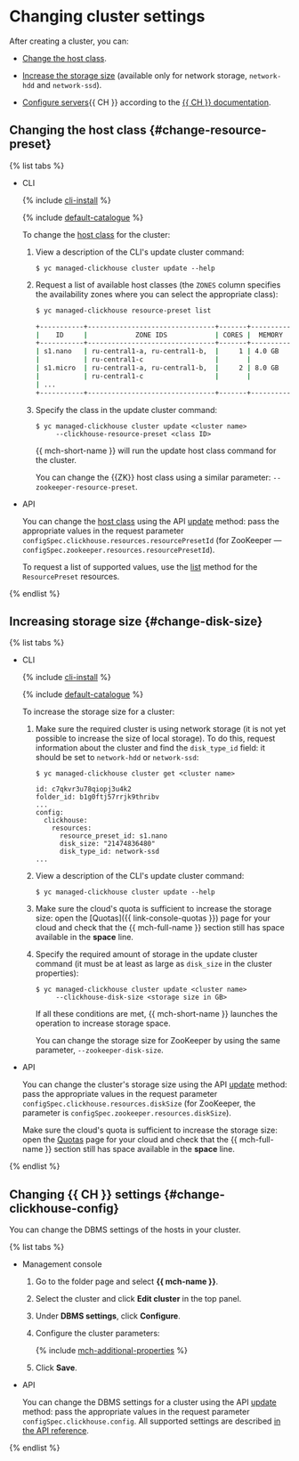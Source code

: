 # Changing cluster settings

After creating a cluster, you can:

* [Change the host class](#change-resource-preset).

* [Increase the storage size](#change-disk-size) (available only for network storage, `network-hdd` and `network-ssd`).

* [Configure servers](#change-clickhouse-config){{ CH }} according to the [{{ CH }} documentation](https://clickhouse.yandex/docs/en/operations/server_settings/settings/).

## Changing the host class {#change-resource-preset}

{% list tabs %}

- CLI

  {% include [cli-install](../../_includes/cli-install.md) %}

  {% include [default-catalogue](../../_includes/default-catalogue.md) %}

  To change the [host class](../concepts/instance-types.md) for the cluster:

  1. View a description of the CLI's update cluster command:

     ```
     $ yc managed-clickhouse cluster update --help
     ```

  1. Request a list of available host classes (the `ZONES` column specifies the availability zones where you can select the appropriate class):

     ```bash
     $ yc managed-clickhouse resource-preset list
     
     +-----------+--------------------------------+-------+----------+
     |    ID     |            ZONE IDS            | CORES |  MEMORY  |
     +-----------+--------------------------------+-------+----------+
     | s1.nano   | ru-central1-a, ru-central1-b,  |     1 | 4.0 GB   |
     |           | ru-central1-c                  |       |          |
     | s1.micro  | ru-central1-a, ru-central1-b,  |     2 | 8.0 GB   |
     |           | ru-central1-c                  |       |          |
     | ...                                                           |
     +-----------+--------------------------------+-------+----------+
     ```

  3. Specify the class in the update cluster command:

     ```
     $ yc managed-clickhouse cluster update <cluster name>
          --clickhouse-resource-preset <class ID>
     ```

     {{ mch-short-name }} will run the update host class command for the cluster.

     You can change the {{ZK}} host class using a similar parameter: `--zookeeper-resource-preset`.

- API

  You can change the [host class](../concepts/instance-types.md) using the API [update](../api-ref/Cluster/update.md) method: pass the appropriate values in the request parameter `configSpec.clickhouse.resources.resourcePresetId` (for ZooKeeper — `configSpec.zookeeper.resources.resourcePresetId`).

  To request a list of supported values, use the [list](../api-ref/ResourcePreset/list.md) method for the `ResourcePreset` resources.

{% endlist %}

## Increasing storage size {#change-disk-size}

{% list tabs %}

- CLI

  {% include [cli-install](../../_includes/cli-install.md) %}

  {% include [default-catalogue](../../_includes/default-catalogue.md) %}

  To increase the storage size for a cluster:

  1. Make sure the required cluster is using network storage (it is not yet possible to increase the size of local storage). To do this, request information about the cluster and find the `disk_type_id` field: it should be set to `network-hdd` or `network-ssd`:

     ```
     $ yc managed-clickhouse cluster get <cluster name>
     
     id: c7qkvr3u78qiopj3u4k2
     folder_id: b1g0ftj57rrjk9thribv
     ...
     config:
       clickhouse:
         resources:
           resource_preset_id: s1.nano
           disk_size: "21474836480"
           disk_type_id: network-ssd
     ...
     ```

  1. View a description of the CLI's update cluster command:

     ```
     $ yc managed-clickhouse cluster update --help
     ```

  1. Make sure the cloud's quota is sufficient to increase the storage size: open the [Quotas]({{ link-console-quotas }}) page for your cloud and check that the {{ mch-full-name }} section still has space available in the **space** line.

  1. Specify the required amount of storage in the update cluster command (it must be at least as large as `disk_size` in the cluster properties):

     ```
     $ yc managed-clickhouse cluster update <cluster name>
          --clickhouse-disk-size <storage size in GB>
     ```

     If all these conditions are met, {{ mch-short-name }}  launches the operation to increase storage space.

     You can change the storage size for ZooKeeper by using the same parameter, `--zookeeper-disk-size`.

- API

  You can change the cluster's storage size using the API [update](../api-ref/Cluster/update.md) method: pass the appropriate values in the request parameter `configSpec.clickhouse.resources.diskSize` (for ZooKeeper, the parameter is `configSpec.zookeeper.resources.diskSize`).

  Make sure the cloud's quota is sufficient to increase the storage size: open the [Quotas]({{link-console-quotas}}) page for your cloud and check that the {{ mch-full-name }} section still has space available in the **space** line.

{% endlist %}

## Changing {{ CH }} settings {#change-clickhouse-config}

You can change the DBMS settings of the hosts in your cluster.

{% list tabs %}

- Management console

  1. Go to the folder page and select **{{ mch-name }}**.

  1. Select the cluster and click **Edit cluster** in the top panel.

  1. Under **DBMS settings**, click **Configure**.

  1. Configure the cluster parameters:

     {% include [mch-additional-properties](../../_includes/mdb/mch-additional-properties.md) %}

  1. Click **Save**.

- API

  You can change the DBMS settings for a cluster using the API [update](../api-ref/Cluster/update.md) method: pass the appropriate values in the request parameter `configSpec.clickhouse.config`. All supported settings are described [in the API reference](../api-ref/Cluster/update.md).

{% endlist %}

